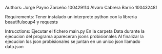 
Authors: 
    Jorge Payno Zarceño 100429114
    Álvaro Cabrera Barrio 100432481

Requirements: 
    Tener instalado un interprete python con la libreria beautifulsoup4 y requests

Intrucctions: 
    Ejecutar el fichero main.py
    En la carpeta Data durante la ejecucion del programa apareceran jsons probisionales 
    Al finalizar la ejecucion los json probisionales se juntan en un unico json llamado data.json

